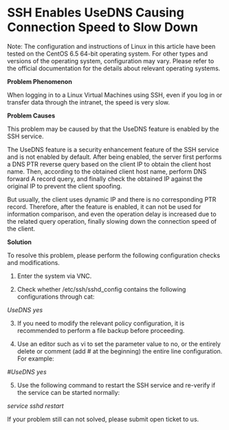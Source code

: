 # SSH Enables UseDNS Causing Connection Speed to Slow Down




Note: The configuration and instructions of Linux in this article have been tested on the CentOS 6.5 64-bit operating system. For other types and versions of the operating system, configuration may vary. Please refer to the official documentation for the details about relevant operating systems.



**Problem Phenomenon**

When logging in to a Linux Virtual Machines using SSH, even if you log in or transfer data through the intranet, the speed is very slow.



**Problem Causes**

This problem may be caused by that the UseDNS feature is enabled by the SSH service.


The UseDNS feature is a security enhancement feature of the SSH service and is not enabled by default. After being enabled, the server first performs a DNS PTR reverse query based on the client IP to obtain the client host name. Then, according to the obtained client host name, perform DNS forward A record query, and finally check the obtained IP against the original IP to prevent the client spoofing.

But usually, the client uses dynamic IP and there is no corresponding PTR record. Therefore, after the feature is enabled, it can not be used for information comparison, and even the operation delay is increased due to the related query operation, finally slowing down the connection speed of the client.



**Solution**

To resolve this problem, please perform the following configuration checks and modifications.

1. Enter the system via VNC.

2. Check whether /etc/ssh/sshd_config contains the following configurations through cat:

*UseDNS yes*

3. If you need to modify the relevant policy configuration, it is recommended to perform a file backup before proceeding.

4. Use an editor such as vi to set the parameter value to no, or the entirely delete or comment (add # at the beginning) the entire line configuration. For example:

*#UseDNS yes*

5. Use the following command to restart the SSH service and re-verify if the service can be started normally:


*service sshd restart*


If your problem still can not solved, please submit open ticket to us.
